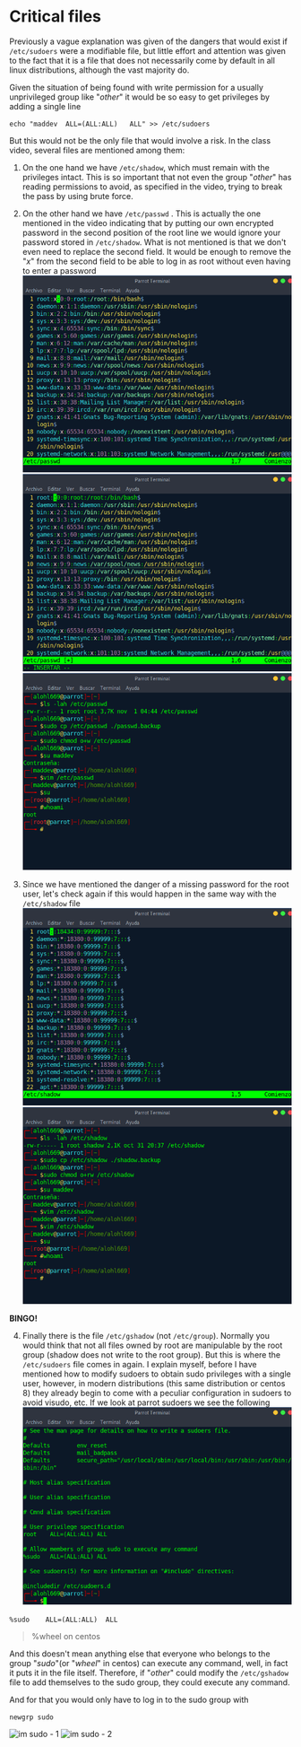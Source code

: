 # Critical files

Previously a vague explanation was given of the dangers that would exist if ```/etc/sudoers``` were a modifiable file, but little effort and attention was given to the fact that it is a file that does not necessarily come by default in all linux distributions, although the vast majority do.

Given the situation of being found with write permission for a usually unprivileged group like "*other*" it would be so easy to get privileges by adding a single line
```
echo "maddev  ALL=(ALL:ALL)   ALL" >> /etc/sudoers
```

But this would not be the only file that would involve a risk. In the class video, several files are mentioned among them:

1. On the one hand we have ```/etc/shadow```, which must remain with the privileges intact. This is so important that not even the group "*other*" has reading permissions to avoid, as specified in the video, trying to break the pass by using brute force.

2. On the other hand we have ```/etc/passwd``` . This is actually the one mentioned in the video indicating that by putting our own encrypted password in the second position of the root line we would ignore your password stored in ```/etc/shadow```. What is not mentioned is that we don't even need to replace the second field. It would be enough to remove the "*x*" from the second field to be able to log in as root without even having to enter a password
![no pass for passwd - 1](img/byebyepasswd.png)
![no pass for passwd - 2](img/byebyepasswd2.png)
![no pass for passwd - 3](img/imrootwithoutpasswd.png)

3. Since we have mentioned the danger of a missing password for the root user, let's check again if this would happen in the same way with the ```/etc/shadow``` file  
![no pass for shadow - 1](img/byebyeshadow.png)
![no pass for shadow - 2](img/imrootwithoutshadow.png)

**BINGO!**

4. Finally there is the file ```/etc/gshadow``` (not ```/etc/group```). Normally you would think that not all files owned by root are manipulable by the root group (shadow does not write to the root group). But this is where the ```/etc/sudoers``` file comes in again. I explain myself, before I have mentioned how to modify sudoers to obtain sudo privileges with a single user, however, in modern distributions (this same distribution or centos 8) they already begin to come with a peculiar configuration in sudoers to avoid visudo, etc. If we look at parrot sudoers we see the following  
![sudo group](img/sudogroup.png)

```%sudo    ALL=(ALL:ALL)  ALL```
> %wheel on centos

And this doesn't mean anything else that everyone who belongs to the group "*sudo*"(or "*wheel*" in centos) can execute any command, well, in fact it puts it in the file itself. Therefore, if "*other*" could modify the ```/etc/gshadow``` file to add themselves to the sudo group, they could execute any command.

And for that you would only have to log in to the sudo group with
```
newgrp sudo
```
![im sudo - 1](img/sudogshadowedited.png)
![im sudo - 2](img/gshadowWin.png)
